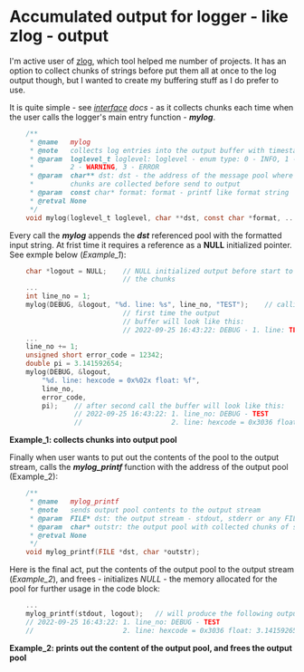 # Accumulated output for logger - like zlog - output

I'm active user of [zlog](https://github.com/HardySimpson/zlog), which tool helped me number of projects. It has an option to collect chunks of strings before put them all at once to the log output though, but I wanted to create my buffering stuff as I do prefer to use.

It is quite simple - see *[interface](src/README.md) docs* - as it collects chunks each time when the user calls the logger's main entry function - ***mylog***.
```c
    /**
     * @name   mylog
     * @note   collects log entries into the output buffer with timestamp and loglevel info
     * @param  loglevel_t loglevel: loglevel - enum type: 0 - INFO, 1 - DEBUG
     *         2 - WARNING, 3 - ERROR
     * @param  char** dst: dst - the address of the message pool where
     *         chunks are collected before send to output    
     * @param  const char* format: format - printf like format string
     * @retval None
     */
    void mylog(loglevel_t loglevel, char **dst, const char *format, ...);
```

Every call the ***mylog*** appends the ***dst*** referenced pool with the formatted input string.
At frist time it requires a reference as a **NULL** initialized pointer. See exmple below (*Example_1*):
```c
    char *logout = NULL;    // NULL initialized output before start to collect 
                            // the chunks
    ...
    int line_no = 1;
    mylog(DEBUG, &logout, "%d. line: %s", line_no, "TEST");    // calling 
                            // first time the output 
                            // buffer will look like this:
                            // 2022-09-25 16:43:22: DEBUG - 1. line: TEST
    ...
    line_no += 1;
    unsigned short error_code = 12342;
    double pi = 3.141592654;
    mylog(DEBUG, &logout, 
        "%d. line: hexcode = 0x%02x float: %f", 
        line_no, 
        error_code, 
        pi);    // after second call the buffer will look like this:
                // 2022-09-25 16:43:22: 1. line_no: DEBUG - TEST
                //                      2. line: hexcode = 0x3036 float: 3.141592654
``` 
**Example_1: collects chunks into output pool**

Finally when user wants to put out the contents of the pool to the output stream, calls the ***mylog_printf*** function with the address of the output pool (Example_2):
```c
    /**
     * @name   mylog_printf
     * @note   sends output pool contents to the output stream
     * @param  FILE* dst: the output stream - stdout, stderr or any FILE* pointer
     * @param  char* outstr: the output pool with collected chunks of strings
     * @retval None
     */
    void mylog_printf(FILE *dst, char *outstr);
```
Here is the final act, put the contents of the output pool to the output stream (*Example_2*), and frees - initializes *NULL* - the memory allocated for the pool for further usage in the code block:
```c
    ...
    mylog_printf(stdout, logout);   // will produce the following output in STDOUT
    // 2022-09-25 16:43:22: 1. line_no: DEBUG - TEST
    //                      2. line: hexcode = 0x3036 float: 3.141592654
```
**Example_2: prints out the content of the output pool, and frees the output pool**
